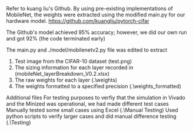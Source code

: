 Refer to kuang liu's Github. By using pre-existing implementations of MobileNet, the weights were extracted using the modified main.py for our hardware model.
https://github.com/kuangliu/pytorch-cifar

The Github's model achieved 95% accuracy; however, we did our own run and got 92% (the code terminated
early)

The main.py and ./model/mobilenetv2.py file was edited to extract
1. Test image from the CIFAR-10 dataset (test.png)
2. The sizing information for each layer recorded in (mobileNet_layerBreakdown_V0.2.xlsx)
3. The raw weights for each layer (.\weights)
4. The weights formatted to a specified precision (.\weights_formatted)

Additional files
For testing purposes to verfiy that the simulation in Vivado and the Minized was operational, we had
made different test cases
Manually tested some small cases using Excel (.\Manual Testing)
Used python scripts to verify larger cases and did manual difference testing (.\Testing)
